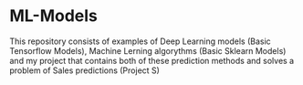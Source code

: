 # ML-Models
This repository consists of examples of Deep Learning models (Basic Tensorflow Models), Machine Lerning algorythms (Basic Sklearn Models) and my project that contains both of these prediction methods and solves a problem of Sales predictions (Project S)
